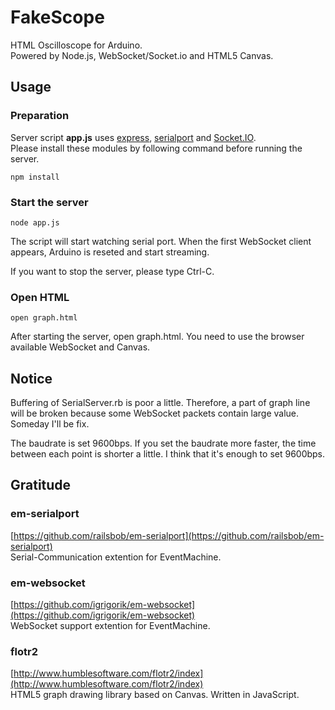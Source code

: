FakeScope
======================
HTML Oscilloscope for Arduino.  
Powered by Node.js, WebSocket/Socket.io and HTML5 Canvas.

Usage
----------------------
### Preparation
Server script **app.js** uses [express](http://expressjs.com/), [serialport](https://github.com/voodootikigod/node-serialport) and [Socket.IO](http://socket.io/).  
Please install these modules by following command before running the server.

	npm install

### Start the server
	node app.js

The script will start watching serial port. When the first WebSocket client appears, Arduino is reseted and start streaming.

If you want to stop the server, please type Ctrl-C.

### Open HTML
	open graph.html

After starting the server, open graph.html. You need to use the browser available WebSocket and Canvas. 

Notice
---------------------
Buffering of SerialServer.rb is poor a little. Therefore, a part of graph line will be broken because some WebSocket packets contain large value. Someday I'll be fix.

The baudrate is set 9600bps. If you set the baudrate more faster, the time between each point is shorter a little. I think that it's enough to set 9600bps.

Gratitude
---------------------
### em-serialport
[https://github.com/railsbob/em-serialport](https://github.com/railsbob/em-serialport)  
Serial-Communication extention for EventMachine.
### em-websocket
[https://github.com/igrigorik/em-websocket](https://github.com/igrigorik/em-websocket)  
WebSocket support extention for EventMachine.
### flotr2
[http://www.humblesoftware.com/flotr2/index](http://www.humblesoftware.com/flotr2/index)  
HTML5 graph drawing library based on Canvas. Written in JavaScript.
